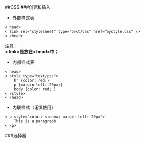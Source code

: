 ##CSS
###创建和插入
-  外部样式表
<pre><code>< head>  
< link rel="stylesheet" type="text/css" href="mystyle.css" />  
< /head></code></pre>
注意：  
**< link>是放在< head>中**；  

-  内部样式表   
<pre><code>< head>
< style type="text/css">
	hr {color: red;}
	p {margin-left: 20px;}
	body {color: red; }
< /style>
< /head></code></pre>

-  内联样式（谨慎使用）  
<pre><code>< p style="color: sienna; margin-left: 20px">
	This is a paragraph
< /p></code></pre>
###选择器
